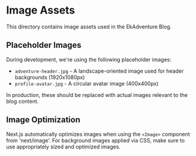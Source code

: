 # Image Assets

This directory contains image assets used in the EkAdventure Blog.

## Placeholder Images

During development, we're using the following placeholder images:

- `adventure-header.jpg` - A landscape-oriented image used for header backgrounds (1920x1080px)
- `profile-avatar.jpg` - A circular avatar image (400x400px)

In production, these should be replaced with actual images relevant to the blog content.

## Image Optimization

Next.js automatically optimizes images when using the `<Image>` component from 'next/image'. 
For background images applied via CSS, make sure to use appropriately sized and optimized images. 